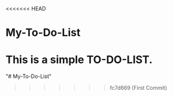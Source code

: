 <<<<<<< HEAD
# My-To-Do-List
This is a simple TO-DO-LIST.
=======
"# My-To-Do-List" 
>>>>>>> fc7d669 (First Commit)
